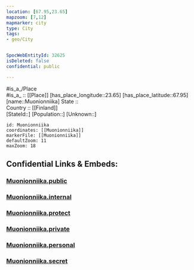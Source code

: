 ```yaml
---
location: [67.95,23.65] 
mapzoom: [7,12] 
mapmarker: city 
type: City
tags:
- geo/City


SpocWebEntityId: 32625
isDeleted: false
confidential: public

---
```

#is_a_/Place  
#is_a_ :: [[Place]] 
[has_place_longitude::23.65] 
[has_place_latitude::67.95] 
[name::Muonionniika] 
State ::  
Country :: [[Finland]]  
[StateId::] 
[Population::] 
[Unknown::] 


```leaflet
id: Muonionniika
coordinates: [[Muonionniika]] 
markerFile: [[Muonionniika]] 
defaultZoom: 11 
maxZoom: 18
```


## Confidential Links & Embeds: 

### [Muonionniika.public](/_public/\Earth\Continent\Europe\Europe~North\Sweden\Provinces~Sweden\Norrbotten\CityMuonionniika.public.md) 

### [Muonionniika.internal](/_internal/\Earth\Continent\Europe\Europe~North\Sweden\Provinces~Sweden\Norrbotten\CityMuonionniika.internal.md) 

### [Muonionniika.protect](/_protect/\Earth\Continent\Europe\Europe~North\Sweden\Provinces~Sweden\Norrbotten\CityMuonionniika.protect.md) 

### [Muonionniika.private](/_private/\Earth\Continent\Europe\Europe~North\Sweden\Provinces~Sweden\Norrbotten\CityMuonionniika.private.md) 

### [Muonionniika.personal](/_personal/\Earth\Continent\Europe\Europe~North\Sweden\Provinces~Sweden\Norrbotten\CityMuonionniika.personal.md) 

### [Muonionniika.secret](/_secret/\Earth\Continent\Europe\Europe~North\Sweden\Provinces~Sweden\Norrbotten\CityMuonionniika.secret.md)

